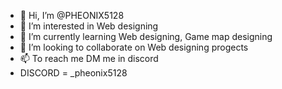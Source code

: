 - 👋 Hi, I’m @PHEONIX5128
- 👀 I’m interested in Web designing
- 🌱 I’m currently learning Web designing, Game map designing
- 💞️ I’m looking to collaborate on Web designing progects
- 📫 To reach me DM me in discord
- DISCORD = _pheonix5128

<!---
PHEONIX5128/PHEONIX5128 is a ✨ special ✨ repository because its `README.md` (this file) appears on your GitHub profile.
You can click the Preview link to take a look at your changes.
--->
